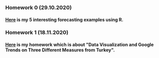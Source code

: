 
### Homework 0 	(29.10.2020)

#### [Here](/files/hw0.html) is my 5 interesting forecasting examples using R.


### Homework 1 	(18.11.2020)

#### [Here](/files/HW1.html) is my homework which is about "Data Visualization and Google Trends on Three Different Measures from Turkey".
